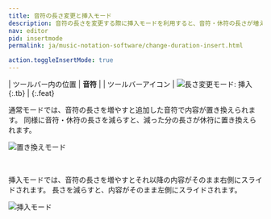 ```yaml
---
title: 音符の長さ変更と挿入モード
description: 音符の長さを変更する際に挿入モードを利用すると、音符・休符の長さが増えた場合にその箇所以降全体の内容が削除されずに右に移動します。音符の長さが減ると左側に移動します。
nav: editor
pid: insertmode
permalink: ja/music-notation-software/change-duration-insert.html

action.toggleInsertMode: true
---
```


| ツールバー内の位置 | **音符** |
| ツールバーアイコン | ![長さ変更モード: 挿入](https://prod.flat-cdn.com/img/icons/editorActions/changeDurationInsert.svg){:.tb} |
{:.feat}

通常モードでは、音符の長さを増やすと追加した音符で内容が置き換えられます。
同様に音符・休符の長さを減らすと、減った分の長さが休符に置き換えられます。 

![置き換えモード](/help/assets/img/editor-ja/changeDuration-replace.gif)

<br>

挿入モードでは、音符の長さを増やすとそれ以降の内容がそのまま右側にスライドされます。
長さを減らすと、内容がそのまま左側にスライドされます。

![挿入モード](/help/assets/img/editor-ja/changeDuration-insert.gif)
